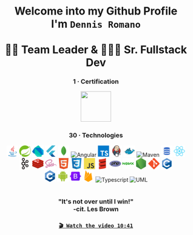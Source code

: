 <div align="center">
  
# Welcome into my Github Profile <br> I'm ```Dennis Romano``` <br><br>🤝🏻 Team Leader & 🧑🏽‍💻 Sr. Fullstack Dev
  
### 1 · Certification

<a href="https://www.credly.com/badges/7095d053-f7b2-407c-9113-139d34307c74/public_url">
  <img src="https://images.credly.com/size/680x680/images/a2790314-008a-4c3d-9553-f5e84eb359ba/image.png" width="80" height="80"/>
</a>

### 30 · Technologies

<img src="https://raw.githubusercontent.com/devicons/devicon/master/icons/java/java-original.svg" alt="Java" width="30" height="30"/>
<img src="https://raw.githubusercontent.com/devicons/devicon/master/icons/spring/spring-original.svg" alt="SpringAndSpring Boot" width="30" height="30"/>
<img src="https://raw.githubusercontent.com/devicons/devicon/master/icons/dart/dart-original.svg" alt="Dart" width="30" height="30"/>
<img src="https://raw.githubusercontent.com/devicons/devicon/master/icons/flutter/flutter-original.svg" alt="Flutter" width="30" height="30"/>
<img src="https://raw.githubusercontent.com/devicons/devicon/master/icons/mongodb/mongodb-original.svg" alt="Flutter" width="30" height="30"/>
<img src="https://angular.dev/assets/icons/android-chrome-192x192.png" alt="Angular" width="30" height="30"/>
<img src="https://raw.githubusercontent.com/devicons/devicon/master/icons/typescript/typescript-original.svg" alt="Typescript" width="30" height="30"/>
<img src="https://raw.githubusercontent.com/devicons/devicon/master/icons/jenkins/jenkins-original.svg" alt="Typescript" width="30" height="30"/>
<img src="https://raw.githubusercontent.com/devicons/devicon/master/icons/docker/docker-original.svg" alt="Docker" width="30" height="30"/>
<img src="https://cdn.icon-icons.com/icons2/2107/PNG/512/file_type_maven_icon_130397.png" alt="Maven" width="30" height="30"/>
<img src="https://raw.githubusercontent.com/github/explore/80688e429a7d4ef2fca1e82350fe8e3517d3494d/topics/sql/sql.png" alt="SQL" width="30" height="30"/>
<img src="https://raw.githubusercontent.com/devicons/devicon/master/icons/react/react-original.svg" alt="React Native" width="30" height="30"/>
<br><img src="https://raw.githubusercontent.com/devicons/devicon/master/icons/apachekafka/apachekafka-original.svg" alt="Kafka" width="30" height="30"/>
<img src="https://raw.githubusercontent.com/devicons/devicon/master/icons/redis/redis-original.svg" alt="Redis" width="30" height="30"/>
<img src="https://raw.githubusercontent.com/devicons/devicon/master/icons/sass/sass-original.svg" alt="Maven" width="30" height="30"/>
<img src="https://raw.githubusercontent.com/devicons/devicon/master/icons/html5/html5-original.svg" alt="HTML" width="30" height="30"/>
<img src="https://raw.githubusercontent.com/devicons/devicon/master/icons/css3/css3-original.svg" alt="CSS" width="30" height="30"/>
<img src="https://raw.githubusercontent.com/devicons/devicon/master/icons/javascript/javascript-original.svg" alt="Javascript" width="30" height="30"/>
<img src="https://raw.githubusercontent.com/devicons/devicon/master/icons/scala/scala-original.svg" alt="Scala" width="30" height="30"/>
<img src="https://raw.githubusercontent.com/devicons/devicon/master/icons/php/php-original.svg" alt="PHP" width="30" height="30"/>
<img src="https://raw.githubusercontent.com/devicons/devicon/master/icons/nginx/nginx-original.svg" alt="CandCPlusPlus" width="30" height="30"/>
<img src="https://raw.githubusercontent.com/devicons/devicon/master/icons/nodejs/nodejs-original.svg" alt="CandCPlusPlus" width="30" height="30"/>
<img src="https://raw.githubusercontent.com/devicons/devicon/master/icons/git/git-original.svg" alt="CandCPlusPlus" width="30" height="30"/>
<img src="https://raw.githubusercontent.com/devicons/devicon/master/icons/c/c-original.svg" alt="C" width="30" height="30"/>
<br><img src="https://raw.githubusercontent.com/devicons/devicon/master/icons/cplusplus/cplusplus-original.svg" alt="CPlusPlus" width="30" height="30"/>
<img src="https://raw.githubusercontent.com/devicons/devicon/master/icons/android/android-original.svg" alt="Android" width="30" height="30"/>
<img src="https://raw.githubusercontent.com/devicons/devicon/master/icons/bootstrap/bootstrap-original.svg" alt="Bootstrap" width="30" height="30"/>
<img src="https://raw.githubusercontent.com/devicons/devicon/master/icons/firebase/firebase-plain.svg" alt="Firebase" width="30" height="30"/>
<img src="https://cdn.icon-icons.com/icons2/2699/PNG/512/gradle_logo_icon_168143.png" alt="Typescript" width="30" height="30"/>
<img src="https://upload.wikimedia.org/wikipedia/commons/d/d5/UML_logo.svg" alt="UML" with="30" height="30"/>
<h1></h1>

### "It's not over until I win!" <br> -cit. **Les Brown**
### <a href="https://www.youtube.com/watch?v=8Fd06U-3TAY">```🎬 Watch the video 10:41```</a>

